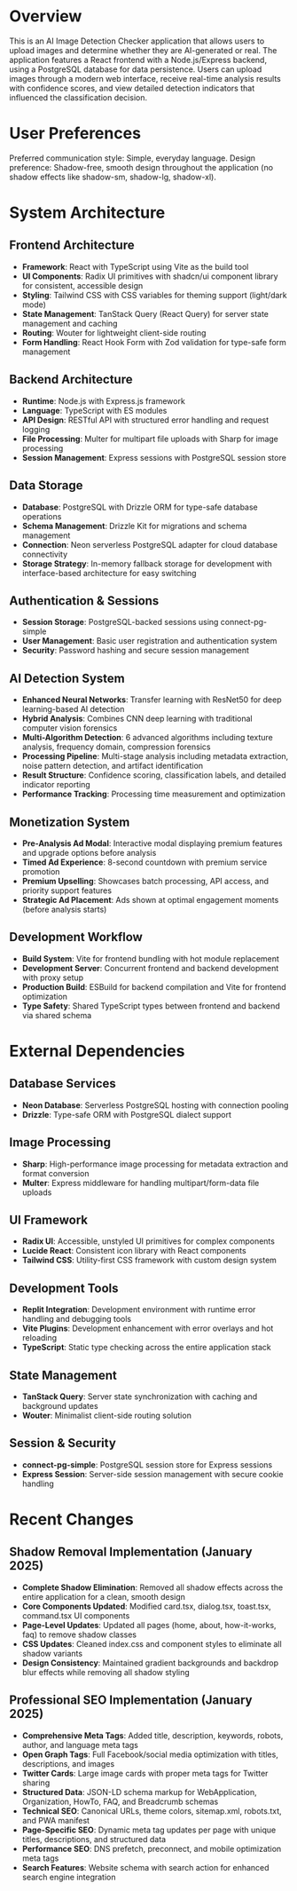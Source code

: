 # Overview

This is an AI Image Detection Checker application that allows users to upload images and determine whether they are AI-generated or real. The application features a React frontend with a Node.js/Express backend, using a PostgreSQL database for data persistence. Users can upload images through a modern web interface, receive real-time analysis results with confidence scores, and view detailed detection indicators that influenced the classification decision.

# User Preferences

Preferred communication style: Simple, everyday language.
Design preference: Shadow-free, smooth design throughout the application (no shadow effects like shadow-sm, shadow-lg, shadow-xl).

# System Architecture

## Frontend Architecture
- **Framework**: React with TypeScript using Vite as the build tool
- **UI Components**: Radix UI primitives with shadcn/ui component library for consistent, accessible design
- **Styling**: Tailwind CSS with CSS variables for theming support (light/dark mode)
- **State Management**: TanStack Query (React Query) for server state management and caching
- **Routing**: Wouter for lightweight client-side routing
- **Form Handling**: React Hook Form with Zod validation for type-safe form management

## Backend Architecture
- **Runtime**: Node.js with Express.js framework
- **Language**: TypeScript with ES modules
- **API Design**: RESTful API with structured error handling and request logging
- **File Processing**: Multer for multipart file uploads with Sharp for image processing
- **Session Management**: Express sessions with PostgreSQL session store

## Data Storage
- **Database**: PostgreSQL with Drizzle ORM for type-safe database operations
- **Schema Management**: Drizzle Kit for migrations and schema management
- **Connection**: Neon serverless PostgreSQL adapter for cloud database connectivity
- **Storage Strategy**: In-memory fallback storage for development with interface-based architecture for easy switching

## Authentication & Sessions
- **Session Storage**: PostgreSQL-backed sessions using connect-pg-simple
- **User Management**: Basic user registration and authentication system
- **Security**: Password hashing and secure session management

## AI Detection System
- **Enhanced Neural Networks**: Transfer learning with ResNet50 for deep learning-based AI detection
- **Hybrid Analysis**: Combines CNN deep learning with traditional computer vision forensics
- **Multi-Algorithm Detection**: 6 advanced algorithms including texture analysis, frequency domain, compression forensics
- **Processing Pipeline**: Multi-stage analysis including metadata extraction, noise pattern detection, and artifact identification
- **Result Structure**: Confidence scoring, classification labels, and detailed indicator reporting
- **Performance Tracking**: Processing time measurement and optimization

## Monetization System
- **Pre-Analysis Ad Modal**: Interactive modal displaying premium features and upgrade options before analysis
- **Timed Ad Experience**: 8-second countdown with premium service promotion
- **Premium Upselling**: Showcases batch processing, API access, and priority support features
- **Strategic Ad Placement**: Ads shown at optimal engagement moments (before analysis starts)

## Development Workflow
- **Build System**: Vite for frontend bundling with hot module replacement
- **Development Server**: Concurrent frontend and backend development with proxy setup
- **Production Build**: ESBuild for backend compilation and Vite for frontend optimization
- **Type Safety**: Shared TypeScript types between frontend and backend via shared schema

# External Dependencies

## Database Services
- **Neon Database**: Serverless PostgreSQL hosting with connection pooling
- **Drizzle**: Type-safe ORM with PostgreSQL dialect support

## Image Processing
- **Sharp**: High-performance image processing for metadata extraction and format conversion
- **Multer**: Express middleware for handling multipart/form-data file uploads

## UI Framework
- **Radix UI**: Accessible, unstyled UI primitives for complex components
- **Lucide React**: Consistent icon library with React components
- **Tailwind CSS**: Utility-first CSS framework with custom design system

## Development Tools
- **Replit Integration**: Development environment with runtime error handling and debugging tools
- **Vite Plugins**: Development enhancement with error overlays and hot reloading
- **TypeScript**: Static type checking across the entire application stack

## State Management
- **TanStack Query**: Server state synchronization with caching and background updates
- **Wouter**: Minimalist client-side routing solution

## Session & Security
- **connect-pg-simple**: PostgreSQL session store for Express sessions
- **Express Session**: Server-side session management with secure cookie handling

# Recent Changes

## Shadow Removal Implementation (January 2025)
- **Complete Shadow Elimination**: Removed all shadow effects across the entire application for a clean, smooth design
- **Core Components Updated**: Modified card.tsx, dialog.tsx, toast.tsx, command.tsx UI components
- **Page-Level Updates**: Updated all pages (home, about, how-it-works, faq) to remove shadow classes
- **CSS Updates**: Cleaned index.css and component styles to eliminate all shadow variants
- **Design Consistency**: Maintained gradient backgrounds and backdrop blur effects while removing all shadow styling

## Professional SEO Implementation (January 2025)
- **Comprehensive Meta Tags**: Added title, description, keywords, robots, author, and language meta tags
- **Open Graph Tags**: Full Facebook/social media optimization with titles, descriptions, and images
- **Twitter Cards**: Large image cards with proper meta tags for Twitter sharing
- **Structured Data**: JSON-LD schema markup for WebApplication, Organization, HowTo, FAQ, and Breadcrumb schemas
- **Technical SEO**: Canonical URLs, theme colors, sitemap.xml, robots.txt, and PWA manifest
- **Page-Specific SEO**: Dynamic meta tag updates per page with unique titles, descriptions, and structured data
- **Performance SEO**: DNS prefetch, preconnect, and mobile optimization meta tags
- **Search Features**: Website schema with search action for enhanced search engine integration